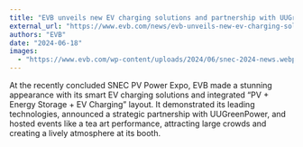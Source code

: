 ```yaml
---
title: "EVB unveils new EV charging solutions and partnership with UUGreenPower at SNEC"
external_url: "https://www.evb.com/news/evb-unveils-new-ev-charging-solutions-and-partnership-with-uugreenpower-at-snec/"
authors: "EVB"
date: "2024-06-18"
images:
  - "https://www.evb.com/wp-content/uploads/2024/06/snec-2024-news.webp"
---
```


At the recently concluded SNEC PV Power Expo, EVB made a stunning appearance with its smart EV charging solutions and integrated “PV + Energy Storage + EV Charging” layout. It demonstrated its leading technologies, announced a strategic partnership with UUGreenPower, and hosted events like a tea art performance, attracting large crowds and creating a lively atmosphere at its booth.